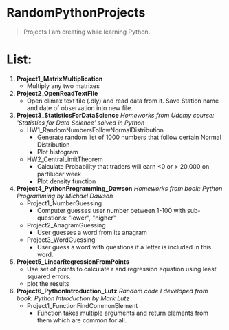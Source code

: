 # RandomPythonProjects
> Projects I am creating while learning Python.

# List:
1. **Project1_MatrixMultiplication**
    - Multiply any two matrixes
2. **Project2_OpenReadTextFile**
    - Open climax text file (.dly) and read data from it. Save Station name and date of observation into new file.
3. **Project3_StatisticsForDataScience**
    *Homeworks from Udemy course: 'Statistics for Data Science' solved in Python*
    - HW1_RandomNumbersFollowNormalDistribution
        - Generate random list of 1000 numbers that follow certain Normal Distribution
        - Plot histogram
    - HW2_CentralLimitTheorem
        - Calculate Probability that traders will earn <0 or > 20.000 on partilucar week
        - Plot density function
4. **Project4_PythonProgramming_Dawson**
    *Homeworks from book: Python Programming by Michael Dawson*
    - Project1_NumberGuessing
        - Computer guesses user number between 1-100 with sub-questions: "lower", "higher"
    - Project2_AnagramGuessing
        - User guesses a word from its anagram
    - Project3_WordGuessing
        - User guess a word with questions if a letter is included in this word.
5. **Project5_LinearRegressionFromPoints**
    - Use set of points to calculate r and regression equation using least squared errors.
    - plot the results
6. **Project6_PythonIntroduction_Lutz**
    *Random code I developed from book: Python Introduction by Mark Lutz*
    - Project1_FunctionFindCommonElement
        - Function takes multiple arguments and return elements from them which are common for all.
